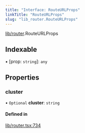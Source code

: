```yaml
---
title: "Interface: RouteURLProps"
linkTitle: "RouteURLProps"
slug: "lib_router.RouteURLProps"
---
```


[lib/router](../modules/lib_router.md).RouteURLProps

## Indexable

▪ [prop: `string`]: `any`

## Properties

### cluster

• `Optional` **cluster**: `string`

#### Defined in

[lib/router.tsx:734](https://github.com/headlamp-k8s/headlamp/blob/1093c364/frontend/src/lib/router.tsx#L734)
